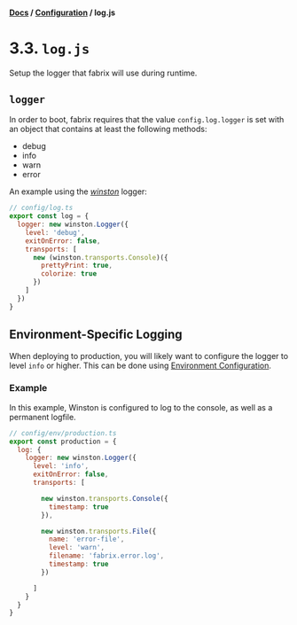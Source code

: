 #### [Docs](../../) / [Configuration](./) / log.js

# 3.3. `log.js`

Setup the logger that fabrix will use during runtime.

## `logger`

In order to boot, fabrix requires that the value `config.log.logger` is set with an object that contains at least the following methods:

- debug
- info
- warn
- error

An example using the [*winston*](https://github.com/winstonjs/winston) logger:

```js
// config/log.ts
export const log = {
  logger: new winston.Logger({
    level: 'debug',
    exitOnError: false,
    transports: [
      new (winston.transports.Console)({
        prettyPrint: true,
        colorize: true
      })
    ]
  })
}
```

## Environment-Specific Logging

When deploying to production, you will likely want to configure the logger to level `info` or higher. This can be done using [Environment Configuration](https://github.com/fabrix-app/doc/blob/master/en/config/README.md#environment).

### Example

In this example, Winston is configured to log to the console, as well as a permanent logfile.

```js
// config/env/production.ts
export const production = {
  log: {
    logger: new winston.Logger({
      level: 'info',
      exitOnError: false,
      transports: [

        new winston.transports.Console({
          timestamp: true
        }),

        new winston.transports.File({
          name: 'error-file',
          level: 'warn',
          filename: 'fabrix.error.log',
          timestamp: true
        })

      ]
    }
  }
}
```
